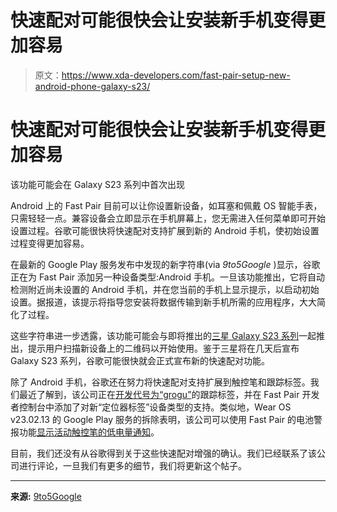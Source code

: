 # 快速配对可能很快会让安装新手机变得更加容易

> 原文：<https://www.xda-developers.com/fast-pair-setup-new-android-phone-galaxy-s23/>

# 快速配对可能很快会让安装新手机变得更加容易

该功能可能会在 Galaxy S23 系列中首次出现

Android 上的 Fast Pair 目前可以让你设置新设备，如耳塞和佩戴 OS 智能手表，只需轻轻一点。兼容设备会立即显示在手机屏幕上，您无需进入任何菜单即可开始设置过程。谷歌可能很快将快速配对支持扩展到新的 Android 手机，使初始设置过程变得更加容易。

在最新的 Google Play 服务发布中发现的新字符串(via *9to5Google* )显示，谷歌正在为 Fast Pair 添加另一种设备类型:Android 手机。一旦该功能推出，它将自动检测附近尚未设置的 Android 手机，并在您当前的手机上显示提示，以启动初始设置。据报道，该提示将指导您安装将数据传输到新手机所需的应用程序，大大简化了过程。

这些字符串进一步透露，该功能可能会与即将推出的[三星 Galaxy S23 系列](https://www.xda-developers.com/samsung-galaxy-s23/)一起推出，提示用户扫描新设备上的二维码以开始使用。鉴于三星将在几天后宣布 Galaxy S23 系列，谷歌可能很快就会正式宣布新的快速配对功能。

除了 Android 手机，谷歌还在努力将快速配对支持扩展到触控笔和跟踪标签。我们最近了解到，该公司正在[开发代号为“grogu”](https://www.xda-developers.com/google-grogu-tracking-device/)的跟踪标签，并在 Fast Pair 开发者控制台中添加了对新“定位器标签”设备类型的支持。类似地，Wear OS v23.02.13 的 Google Play 服务的拆除表明，该公司可以使用 Fast Pair 的电池警报功能[显示活动触控笔的低电量通知](https://www.xda-developers.com/fast-pair-battery-alerts-pixel-tablet-stylus/)。

目前，我们还没有从谷歌得到关于这些快速配对增强的确认。我们已经联系了该公司进行评论，一旦我们有更多的细节，我们将更新这个帖子。

* * *

**来源:** [9to5Google](https://9to5google.com/2023/01/24/fast-pair-setup-android-galaxy-s23/)
